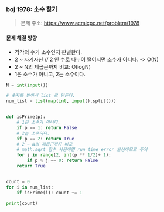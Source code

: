 ### boj 1978: 소수 찾기
> 문제 주소: https://www.acmicpc.net/problem/1978


#### 문제 해결 방향
- 각각의 수가 소수인지 판별한다.
- 2 ~ 자기자신 // 2 인 수로 나누어 떨어지면 소수가 아니다. -> O(N)
- 2 ~ N의 제곱근까지 비교: O(logN) 
- 1은 소수가 아니고, 2는 소수이다.

```python
N = int(input())

# 숫자를 받아서 list 로 만든다.
num_list = list(map(int, input().split()))


def isPrime(p):
    # 1은 소수가 아니다.
    if p == 1: return False
    # 2는 소수이다.
    if p == 2: return True
    # 2 ~ N의 제곱근까지 비교
    # math.sqrt 함수 사용하면 run time error 발생하므로 주의 
    for j in range(2, int(p ** 1/2)+ 1):
        if p % j == 0: return False
    return True


count = 0
for i in num_list:
    if isPrime(i): count += 1

print(count)

```
